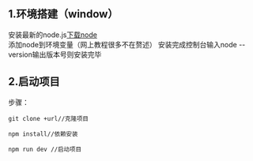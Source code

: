 ## 1.环境搭建（window）
   安装最新的node.js[下载node](https://nodejs.org/zh-cn/download/)<br>
   添加node到环境变量（网上教程很多不在赘述）
   安装完成控制台输入node --version输出版本号则安装完毕
   <br>
## 2.启动项目
  步骤：
  <br>
  ```
  git clone +url//克隆项目
  ```
  ```
  npm install//依赖安装
  ```
  ```
  npm run dev //启动项目
  ```
  
   
